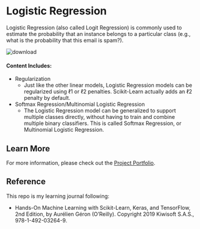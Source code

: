 # Logistic Regression

Logistic Regression (also called Logit Regression) is commonly used to estimate the probability that an instance belongs to a particular class (e.g., what is the probability that this email is spam?).

![download](https://user-images.githubusercontent.com/44503223/127791357-2d1aa4d4-44c8-4e72-a8aa-fba5cc6838ec.png)

#### Content Includes:
- Regularization
  - Just like the other linear models, Logistic Regression models can be regularized using ℓ1 or ℓ2 penalties. Scikit-Learn actually adds an ℓ2 penalty by default.
- Softmax Regression/Multinomial Logistic Regression
  - The Logistic Regression model can be generalized to support multiple classes directly, without having to train and combine multiple binary classifiers. This is called Softmax Regression, or Multinomial Logistic Regression.

## Learn More

For more information, please check out the [Project Portfolio](https://tingting0618.github.io).

## Reference

This repo is my learning journal following:
- Hands-On Machine Learning with Scikit-Learn, Keras, and TensorFlow, 2nd Edition, by Aurélien Géron (O’Reilly). Copyright 2019 Kiwisoft S.A.S., 978-1-492-03264-9.
